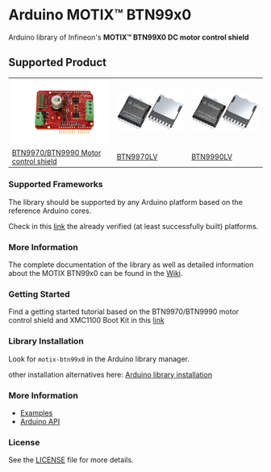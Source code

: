 # Arduino MOTIX™ BTN99x0

Arduino library of Infineon's **MOTIX™ BTN99X0 DC motor control shield**

## Supported Product

<table>
    <tr>
        <td><img src="docs/img/btn99x0_shield.png" width="200"></td>
        <td><img src="docs/img/btn99x0_chip.png" width="200"></td>
        <td><img src="docs/img/btn99x0_chip.png" width="200"></td>
    </tr>
    <tr>
        <td style="test-align : center"><a href="https://arduino-motix-btn99x0.readthedocs.io/en/latest/hw-platforms.html">BTN9970/BTN9990 Motor control shield</a></td>
        <td style="test-align : center"><a href="https://arduino-motix-btn99x0.readthedocs.io/en/latest/hw-platforms.html">BTN9970LV </a></td>
        <td style="test-align : center"><a href="https://arduino-motix-btn99x0.readthedocs.io/en/latest/hw-platforms.html">BTN9990LV </a></td>
    </tr>
</table>


### Supported Frameworks

The library should be supported by any Arduino platform based on the reference Arduino cores.

Check in this [link](https://arduino-motix-btn99x0.readthedocs.io/en/latest/hw-platforms.html) the already verified (at least successfully built) platforms.

### More Information

The complete documentation of the library as well as detailed information about the MOTIX BTN99x0 can be found in the [Wiki](https://arduino-motix-btn99x0.readthedocs.io/en/latest/index.html).

### Getting Started

Find a getting started tutorial based on the  BTN9970/BTN9990 motor control shield and XMC1100 Boot Kit in this [link](https://arduino-motix-btn99x0.readthedocs.io/en/latest/getting-started.html)

### Library Installation

Look for ```motix-btn99x0``` in the Arduino library manager.

other installation alternatives here: [Arduino library installation](https://arduino-motix-btn99x0.readthedocs.io/en/latest/lib-install.html)

### More Information

* <a href="https://arduino-motix-btn99x0.readthedocs.io/en/latest/examples.html">Examples</a><br>
* <a href="https://arduino-motix-btn99x0.readthedocs.io/en/latest/api-ref.html">Arduino API</a><br>

### License

See the [LICENSE](LICENSE.md) file for more details.



